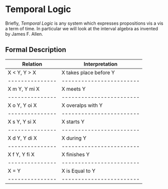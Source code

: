 # Temporal Logic

Briefly, _Temporal Logic_ is any system which expresses propositions vis a vis a
term of time. In particular we will look at the interval algebra as invented by
James F. Allen.

## Formal Description 

| Relation      | Interpretation         |
|---------------|------------------------|
| X < Y, Y > X  | X takes place before Y |
|---------------|------------------------|
| X m Y, Y mi X | X meets Y              |
|---------------|------------------------|
| X o Y, Y oi X | X overalps with Y      |
|---------------|------------------------|
| X s Y, Y si X | X starts Y             |
|---------------|------------------------|
| X d Y, Y di X | X during Y             |
|---------------|------------------------|
| X f Y, Y fi X | X finishes Y           |
|---------------|------------------------|
| X = Y         | X is Equal to Y        |
|---------------|------------------------|

